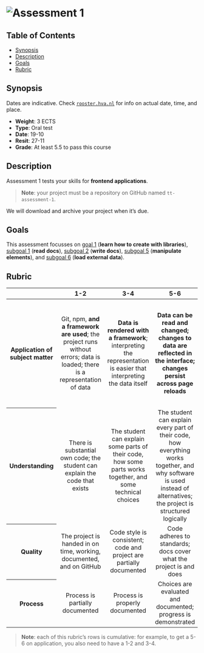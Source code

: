 # ![Assessment 1][banner]

## Table of Contents

*   [Synopsis](#synopsis)
*   [Description](#description)
*   [Goals](#goals)
*   [Rubric](#rubric)

## Synopsis

Dates are indicative.
Check [`rooster.hva.nl`][rooster] for info on actual date, time, and place.

*   **Weight**: 3 ECTS
*   **Type**: Oral test
*   **Date**: 19-10
*   **Resit**: 27-11
*   **Grade**: At least 5.5 to pass this course

## Description

Assessment 1 tests your skills for **frontend applications**.

> **Note**: your project must be a repository on GitHub named `tt-assessment-1`.

We will download and archive your project when it’s due.

## Goals

This assessment focusses on [goal 1][g1] (**learn how to create with
libraries**), [subgoal 1][s1] (**read docs**), [subgoal 2][s2] (**write docs**),
[subgoal 5][s5] (**manipulate elements**), and [subgoal 6][s6] (**load external
data**).

## Rubric

<!--lint disable no-html maximum-line-length-->

<table>
  <thead>
    <tr>
      <th></th>
      <th><strong>1-2</strong></th>
      <th><strong>3-4</strong></th>
      <th><strong>5-6</strong></th>
      <th><strong>7-8</strong></th>
      <th><strong>9-10</strong></th>
    </tr>
  </thead>
  <tbody>
    <tr>
      <th align="center" scope="row"><strong>Application</strong> of subject matter</th>
      <td align="center">Git, npm, <strong>and a framework are used</strong>; the project runs without errors; data is loaded; there is a representation of data</td>
      <td align="center"><strong>Data is rendered with a framework</strong>; interpreting the representation is easier that interpreting the data itself</td>
      <td align="center"><strong>Data can be read and changed; changes to data are reflected in the interface; changes persist across page reloads</strong></td>
      <td align="center">Representation and <strong>use of a framework</strong> go beyond an example: there are demonstrable additions <strong>like routing or creating data</strong></td>
      <td align="center">😱<br>The way the student applies subject matter is more advanced than what they were taught in class; let’s switch places</td>
    </tr>
    <tr>
      <th align="center" scope="row">Understanding</th>
      <td align="center">There is substantial own code; the student can explain the code that exists</td>
      <td align="center">The student can explain some parts of their code, how some parts works together, and some technical choices</td>
      <td align="center">The student can explain every part of their code, how everything works together, and why software is used instead of alternatives; the project is structured logically</td>
      <td align="center">The project is complex but can easily be understood; alternatives to software covered in class was used that were great choices</td>
      <td align="center">🤓<br>The student deeply understands JavaScript and a geeky / nerdy conversation can be held about this</td>
    </tr>
    <tr>
      <th align="center" scope="row">Quality</th>
      <td align="center">The project is handed in on time, working, documented, and on GitHub</td>
      <td align="center">Code style is consistent; code and project  are partially documented</td>
      <td align="center">Code adheres to standards; docs cover what the project is and does</td>
      <td align="center">Code quality is good and enforced; docs are useful and professional</td>
      <td align="center">📚<br>Code and docs both read like great books</td>
    </tr>
    <tr>
      <th align="center" scope="row">Process</th>
      <td align="center">Process is partially documented</td>
      <td align="center">Process is properly documented</td>
      <td align="center">Choices are evaluated and documented; progress is demonstrated</td>
      <td align="center">Significant progress or iterations are demonstrated</td>
      <td align="center">💪<br>What you did this course is amazing</td>
    </tr>
  </tbody>
</table>

> **Note**: each of this rubric’s rows is cumulative: for example, to get a 5-6
> on application, you also need to have a 1-2 and 3-4.

<!--lint enable no-html maximum-line-length-->

[banner]: https://cdn.rawgit.com/cmda-tt/logo/d3abd8b1/banner-assessment-1.svg

[rooster]: https://rooster.hva.nl

[g1]: readme.md#goal-1

[s1]: readme.md#subgoal-1

[s2]: readme.md#subgoal-2

[s5]: readme.md#subgoal-5

[s6]: readme.md#subgoal-6
